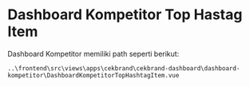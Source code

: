 # Dashboard Kompetitor Top Hastag Item

Dashboard Kompetitor memiliki path seperti berikut:

```
..\frontend\src\views\apps\cekbrand\cekbrand-dashboard\dashboard-kompetitor\DashboardKompetitorTopHashtagItem.vue
```
